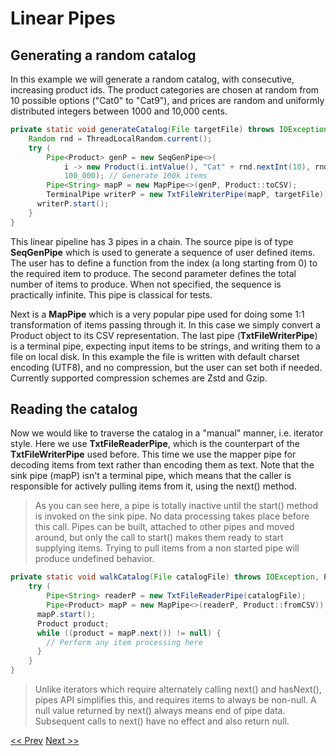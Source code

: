# Linear Pipes

## Generating a random catalog
In this example we will generate a random catalog, with consecutive, increasing product ids. The product categories are chosen at random from 10 possible options ("Cat0" to "Cat9"), and prices are random and uniformly distributed integers between 1000 and 10,000 cents.

```java
private static void generateCatalog(File targetFile) throws IOException, PipeException, InterruptedException {
    Random rnd = ThreadLocalRandom.current();
    try (
        Pipe<Product> genP = new SeqGenPipe<>(
            i -> new Product(i.intValue(), "Cat" + rnd.nextInt(10), rnd.nextInt(9001) + 1000),
            100_000); // Generate 100k items
        Pipe<String> mapP = new MapPipe<>(genP, Product::toCSV);
        TerminalPipe writerP = new TxtFileWriterPipe(mapP, targetFile)) {
      writerP.start();
    }
}
```

This linear pipeline has 3 pipes in a chain. The source pipe is of type **SeqGenPipe** which is used to generate a sequence of user defined items. The user has to define a function from the index (a long starting from 0) to the required item to produce. The second parameter defines the total number of items to produce. When not specified, the sequence is practically infinite. This pipe is classical for tests.

Next is a **MapPipe** which is a very popular pipe used for doing some 1:1 transformation of items passing through it. In this case we simply convert a Product object to its CSV representation.
The last pipe (**TxtFileWriterPipe**) is a terminal pipe, expecting input items to be strings, and writing them to a file on local disk. In this example the file is written with default charset encoding (UTF8), and no compression, but the user can set both if needed. Currently supported compression schemes are Zstd and Gzip.

## Reading the catalog
Now we would like to traverse the catalog in a "manual" manner, i.e. iterator style. 
Here we use **TxtFileReaderPipe**, which is the counterpart of the **TxtFileWriterPipe** used before. This time we use the mapper pipe for decoding items from text rather than encoding them as text. Note that the sink pipe (mapP) isn't a terminal pipe, which means that the caller is responsible for actively pulling items from it, using the next() method.

> As you can see here, a pipe is totally inactive until the start() method is invoked on the sink pipe. No data processing takes place before this call. Pipes can be built, attached to other pipes and moved around, but only the call to start() makes them ready to start supplying items. Trying to pull items from a non started pipe will produce undefined behavior.

```java
private static void walkCatalog(File catalogFile) throws IOException, PipeException, InterruptedException {
    try (
        Pipe<String> readerP = new TxtFileReaderPipe(catalogFile);
        Pipe<Product> mapP = new MapPipe<>(readerP, Product::fromCSV)) {
      mapP.start();
      Product product;
      while ((product = mapP.next()) != null) {
        // Perform any item processing here
      }
    }
}
```

> Unlike iterators which require alternately calling next() and hasNext(), pipes API simplifies this, and requires items to always be non-null. A null value returned by next() always means end of pipe data. Subsequent calls to next() have no effect and also return null.

[<< Prev](tutorial_case_study.md) [Next >>](tree_flow.md)
